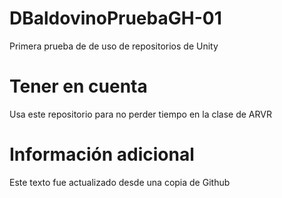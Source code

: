# DBaldovinoPruebaGH-01
Primera prueba de de uso de repositorios de Unity


# Tener en cuenta
Usa este repositorio para no perder tiempo en la clase de ARVR


# Información adicional
Este texto fue actualizado desde una copia de Github
